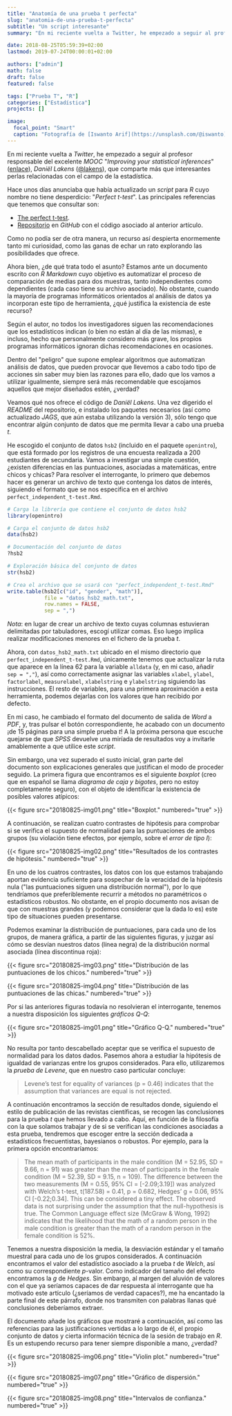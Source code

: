 ```yaml
---
title: "Anatomía de una prueba t perfecta"
slug: "anatomia-de-una-prueba-t-perfecta"
subtitle: "Un script interesante"
summary: "En mi reciente vuelta a Twitter, he empezado a seguir al profesor responsable del excelente MOOC 'Improving your statistical inferences', Daniël Lakens, que comparte más que interesantes perlas relacionadas con el campo de la estadística."

date: 2018-08-25T05:59:39+02:00
lastmod: 2019-07-24T00:00:01+02:00

authors: ["admin"]
math: false
draft: false
featured: false

tags: ["Prueba T", "R"]
categories: ["Estadística"]
projects: []

image:
  focal_point: "Smart"
  caption: "Fotografía de [Iswanto Arif](https://unsplash.com/@iswanto), disponible en [Unsplash](https://unsplash.com/photos/rBSRJxzymNk)."
---
```


En mi reciente vuelta a *Twitter*, he empezado a seguir al profesor responsable del excelente *MOOC* "*Improving your statistical inferences*" ([enlace](https://www.coursera.org/learn/statistical-inferences)), *Daniël Lakens* ([@lakens](https://twitter.com/lakens)), que comparte más que interesantes perlas relacionadas con el campo de la estadística. 

Hace unos días anunciaba que había actualizado un *script* para *R* cuyo nombre no tiene desperdicio: "*Perfect t-test*". Las principales referencias que tenemos que consultar son:

- [The perfect t-test](http://daniellakens.blogspot.com.es/2015/05/the-perfect-t-test.html).
- [Repositorio](https://github.com/Lakens/Perfect-t-test) en *GitHub* con el código asociado al anterior artículo.
    
Como no podía ser de otra manera, un recurso así despierta enormemente tanto mi curiosidad, como las ganas de echar un rato explorando las posibilidades que ofrece.

Ahora bien, ¿de qué trata todo el asunto? Estamos ante un documento escrito con *R Markdown* cuyo objetivo es automatizar el proceso de comparación de medias para dos muestras, tanto independientes como dependientes (cada caso tiene su archivo asociado). No obstante, cuando la mayoría de programas informáticos orientados al análisis de datos ya incorporan este tipo de herramienta, ¿qué justifica la existencia de este recurso?

Según el autor, no todos los investigadores siguen las recomendaciones que los estadísticos indican (o bien no están al día de las mismas), e incluso, hecho que personalmente considero más grave, los propios programas informáticos ignoran dichas recomendaciones en ocasiones.

Dentro del "peligro" que supone emplear algoritmos que automatizan análisis de datos, que pueden provocar que llevemos a cabo todo tipo de acciones sin saber muy bien las razones para ello, dado que los vamos a utilizar igualmente, siempre será más recomendable que escojamos aquellos que mejor diseñados estén, ¿verdad?

Veamos qué nos ofrece el código de *Daniël Lakens*. Una vez digerido el *README* del repositorio, e instalado los paquetes necesarios (así como actualizado *JAGS*, que aún estaba utilizando la versión 3), sólo tengo que encontrar algún conjunto de datos que me permita llevar a cabo una prueba *t*.

He escogido el conjunto de datos `hsb2` (incluido en el paquete `openintro`), que está formado por los registros de una encuesta realizada a 200 estudiantes de secundaria. Vamos a investigar una simple cuestión, ¿existen diferencias en las puntuaciones, asociadas a matemáticas, entre chicos y chicas? Para resolver el interrogante, lo primero que debemos hacer es generar un archivo de texto que contenga los datos de interés, siguiendo el formato que se nos especifica en el archivo `perfect_independent_t-test.Rmd`.

```r
# Carga la librería que contiene el conjunto de datos hsb2
library(openintro)

# Carga el conjunto de datos hsb2
data(hsb2)

# Documentación del conjunto de datos
?hsb2

# Exploración básica del conjunto de datos
str(hsb2)

# Crea el archivo que se usará con "perfect_independent_t-test.Rmd"
write.table(hsb2[c("id", "gender", "math")],
            file = "datos_hsb2_math.txt",
            row.names = FALSE,
            sep = ",")
```

*Nota*: en lugar de crear un archivo de texto cuyas columnas estuvieran delimitadas por tabuladores, escogí utilizar comas. Eso luego implica realizar modificaciones menores en el fichero de la prueba *t*.

Ahora, con `datos_hsb2_math.txt` ubicado en el mismo directorio que `perfect_independent_t-test.Rmd`, únicamente tenemos que actualizar la ruta que aparece en la línea 62 para la variable `alldata` (y, en mi caso, añadir `sep = ","`), así como correctamente asignar las variables `xlabel`, `ylabel`, `factorlabel`, `measurelabel`, `xlabelstring` e `ylabelstring` siguiendo las instrucciones. El resto de variables, para una primera aproximación a esta herramienta, podemos dejarlas con los valores que han recibido por defecto.

En mi caso, he cambiado el formato del documento de salida de *Word* a *PDF*, y, tras pulsar el botón correspondiente, he acabado con un documento ¡de 15 páginas para una simple prueba *t*! A la próxima persona que escuche quejarse de que *SPSS* devuelve una miríada de resultados voy a invitarle amablemente a que utilice este *script*.

Sin embargo, una vez superado el susto inicial, gran parte del documento son explicaciones generales que justifican el modo de proceder seguido. La primera figura que encontramos es el siguiente *boxplot* (creo que en español se llama *diagrama de caja y bigotes*, pero no estoy completamente seguro), con el objeto de identificar la existencia de posibles valores atípicos:

{{< figure src="20180825-img01.png" title="Boxplot." numbered="true" >}}

A continuación, se realizan cuatro contrastes de hipótesis para comprobar si se verifica el supuesto de normalidad para las puntuaciones de ambos grupos (su violación tiene efectos, por ejemplo, sobre el *error de tipo I*):

{{< figure src="20180825-img02.png" title="Resultados de los contrastes de hipótesis." numbered="true" >}}

En uno de los cuatros contrastes, los datos con los que estamos trabajando aportan evidencia suficiente para sospechar de la veracidad de la hipótesis nula ("las puntuaciones siguen una distribución normal"), por lo que tendríamos que preferiblemente recurrir a métodos no paramétricos o estadísticos robustos. No obstante, en el propio documento nos avisan de que con muestras grandes (y podemos considerar que la dada lo es) este tipo de situaciones pueden presentarse.

Podemos examinar la distribución de puntuaciones, para cada uno de los grupos, de manera gráfica, a partir de las siguientes figuras, y juzgar así cómo se desvían nuestros datos (línea negra) de la distribución normal asociada (línea discontinua roja):

{{< figure src="20180825-img03.png" title="Distribución de las puntuaciones de los chicos." numbered="true" >}}

{{< figure src="20180825-img04.png" title="Distribución de las puntuaciones de las chicas." numbered="true" >}}

Por si las anteriores figuras todavía no resolvieran el interrogante, tenemos a nuestra disposición los siguientes *gráficos Q-Q*:

{{< figure src="20180825-img01.png" title="Gráfico Q-Q." numbered="true" >}}

No resulta por tanto descabellado aceptar que se verifica el supuesto de normalidad para los datos dados. Pasemos ahora a estudiar la hipótesis de igualdad de varianzas entre los grupos considerados. Para ello, utilizaremos la *prueba de Levene*, que en nuestro caso particular concluye:

> Levene’s test for equality of variances (p = 0.46) indicates that the assumption that variances are equal is not rejected.

A continuación encontramos la sección de resultados donde, siguiendo el estilo de publicación de las revistas científicas, se recogen las conclusiones para la prueba *t* que hemos llevado a cabo. Aquí, en función de la filosofía con la que solamos trabajar y de si se verifican las condiciones asociadas a esta prueba, tendremos que escoger entre la sección dedicada a estadísticos frecuentistas, bayesianos o robustos. Por ejemplo, para la primera opción encontraríamos:

> The mean math of participants in the male condition (M = 52.95, SD = 9.66, n = 91) was greater than the mean of participants in the female condition (M = 52.39, SD = 9.15, n = 109). The difference between the two measurements (M = 0.55, 95% CI = [-2.09;3.19]) was analyzed with Welch’s t-test, t(187.58) = 0.41, p = 0.682, Hedges’ g = 0.06, 95% CI [-0.22;0.34]. This can be considered a tiny effect. The observed data is not surprising under the assumption that the null-hypothesis is true. The Common Language effect size (McGraw & Wong, 1992) indicates that the likelihood that the math of a random person in the male condition is greater than the math of a random person in the female condition is 52%.

Tenemos a nuestra disposición la media, la desviación estándar y el tamaño muestral para cada uno de los grupos considerados. A continuación encontramos el valor del estadístico asociado a la prueba *t* de *Welch*, así como su correspondiente *p*-valor. Como indicador del tamaño del efecto encontramos la *g* de *Hedges*. Sin embargo, al margen del aluvión de valores con el que ya seríamos capaces de dar respuesta al interrogante que ha motivado este artículo (¿seríamos de verdad capaces?), me ha encantado la parte final de este párrafo, donde nos transmiten con palabras llanas qué conclusiones deberíamos extraer.

El documento añade los gráficos que mostraré a continuación, así como las referencias para las justificaciones vertidas a lo largo de él, el propio conjunto de datos y cierta información técnica de la sesión de trabajo en *R*. Es un estupendo recurso para tener siempre disponible a mano, ¿verdad?

{{< figure src="20180825-img06.png" title="Violin plot." numbered="true" >}}

{{< figure src="20180825-img07.png" title="Gráfico de dispersión." numbered="true" >}}

{{< figure src="20180825-img08.png" title="Intervalos de confianza." numbered="true" >}}
